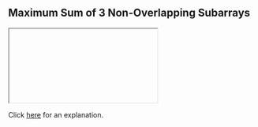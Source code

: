 ##  Maximum Sum of 3 Non-Overlapping Subarrays 

<iframe></iframe>

Click [here](Explanation.md) for an explanation.

